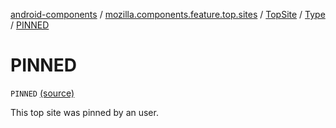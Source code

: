 [android-components](../../../index.md) / [mozilla.components.feature.top.sites](../../index.md) / [TopSite](../index.md) / [Type](index.md) / [PINNED](./-p-i-n-n-e-d.md)

# PINNED

`PINNED` [(source)](https://github.com/mozilla-mobile/android-components/blob/master/components/feature/top-sites/src/main/java/mozilla/components/feature/top/sites/TopSite.kt#L35)

This top site was pinned by an user.

